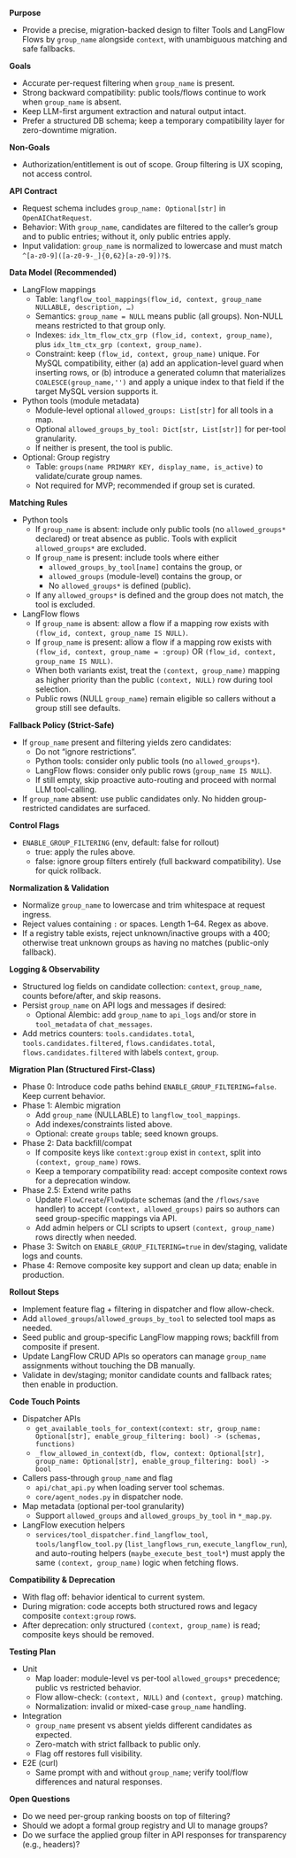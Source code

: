 **Purpose**
- Provide a precise, migration-backed design to filter Tools and LangFlow Flows by `group_name` alongside `context`, with unambiguous matching and safe fallbacks.

**Goals**
- Accurate per-request filtering when `group_name` is present.
- Strong backward compatibility: public tools/flows continue to work when `group_name` is absent.
- Keep LLM-first argument extraction and natural output intact.
- Prefer a structured DB schema; keep a temporary compatibility layer for zero-downtime migration.

**Non-Goals**
- Authorization/entitlement is out of scope. Group filtering is UX scoping, not access control.

**API Contract**
- Request schema includes `group_name: Optional[str]` in `OpenAIChatRequest`.
- Behavior: With `group_name`, candidates are filtered to the caller’s group and to public entries; without it, only public entries apply.
- Input validation: `group_name` is normalized to lowercase and must match `^[a-z0-9]([a-z0-9-_]{0,62}[a-z0-9])?$`.

**Data Model (Recommended)**
- LangFlow mappings
  - Table: `langflow_tool_mappings(flow_id, context, group_name NULLABLE, description, …)`
  - Semantics: `group_name = NULL` means public (all groups). Non-NULL means restricted to that group only.
  - Indexes: `idx_ltm_flow_ctx_grp (flow_id, context, group_name)`, plus `idx_ltm_ctx_grp (context, group_name)`.
  - Constraint: keep `(flow_id, context, group_name)` unique. For MySQL compatibility, either (a) add an application-level guard when inserting rows, or (b) introduce a generated column that materializes `COALESCE(group_name,'')` and apply a unique index to that field if the target MySQL version supports it.
- Python tools (module metadata)
  - Module-level optional `allowed_groups: List[str]` for all tools in a map.
  - Optional `allowed_groups_by_tool: Dict[str, List[str]]` for per-tool granularity.
  - If neither is present, the tool is public.
- Optional: Group registry
  - Table: `groups(name PRIMARY KEY, display_name, is_active)` to validate/curate group names.
  - Not required for MVP; recommended if group set is curated.

**Matching Rules**
- Python tools
  - If `group_name` is absent: include only public tools (no `allowed_groups*` declared) or treat absence as public. Tools with explicit `allowed_groups*` are excluded.
  - If `group_name` is present: include tools where either
    - `allowed_groups_by_tool[name]` contains the group, or
    - `allowed_groups` (module-level) contains the group, or
    - No `allowed_groups*` is defined (public).
  - If any `allowed_groups*` is defined and the group does not match, the tool is excluded.
- LangFlow flows
  - If `group_name` is absent: allow a flow if a mapping row exists with `(flow_id, context, group_name IS NULL)`.
  - If `group_name` is present: allow a flow if a mapping row exists with `(flow_id, context, group_name = :group)` OR `(flow_id, context, group_name IS NULL)`.
  - When both variants exist, treat the `(context, group_name)` mapping as higher priority than the public `(context, NULL)` row during tool selection.
  - Public rows (NULL `group_name`) remain eligible so callers without a group still see defaults.

**Fallback Policy (Strict-Safe)**
- If `group_name` present and filtering yields zero candidates:
  - Do not “ignore restrictions”.
  - Python tools: consider only public tools (no `allowed_groups*`).
  - LangFlow flows: consider only public rows (`group_name IS NULL`).
  - If still empty, skip proactive auto-routing and proceed with normal LLM tool-calling.
- If `group_name` absent: use public candidates only. No hidden group-restricted candidates are surfaced.

**Control Flags**
- `ENABLE_GROUP_FILTERING` (env, default: false for rollout)
  - true: apply the rules above.
  - false: ignore group filters entirely (full backward compatibility). Use for quick rollback.

**Normalization & Validation**
- Normalize `group_name` to lowercase and trim whitespace at request ingress.
- Reject values containing `:` or spaces. Length 1–64. Regex as above.
- If a registry table exists, reject unknown/inactive groups with a 400; otherwise treat unknown groups as having no matches (public-only fallback).

**Logging & Observability**
- Structured log fields on candidate collection: `context`, `group_name`, counts before/after, and skip reasons.
- Persist `group_name` on API logs and messages if desired:
  - Optional Alembic: add `group_name` to `api_logs` and/or store in `tool_metadata` of `chat_messages`.
- Add metrics counters: `tools.candidates.total`, `tools.candidates.filtered`, `flows.candidates.total`, `flows.candidates.filtered` with labels `context`, `group`.

**Migration Plan (Structured First-Class)**
- Phase 0: Introduce code paths behind `ENABLE_GROUP_FILTERING=false`. Keep current behavior.
- Phase 1: Alembic migration
  - Add `group_name` (NULLABLE) to `langflow_tool_mappings`.
  - Add indexes/constraints listed above.
  - Optional: create `groups` table; seed known groups.
- Phase 2: Data backfill/compat
  - If composite keys like `context:group` exist in `context`, split into `(context, group_name)` rows.
  - Keep a temporary compatibility read: accept composite context rows for a deprecation window.
- Phase 2.5: Extend write paths
  - Update `FlowCreate`/`FlowUpdate` schemas (and the `/flows/save` handler) to accept `(context, allowed_groups)` pairs so authors can seed group-specific mappings via API.
  - Add admin helpers or CLI scripts to upsert `(context, group_name)` rows directly when needed.
- Phase 3: Switch on `ENABLE_GROUP_FILTERING=true` in dev/staging, validate logs and counts.
- Phase 4: Remove composite key support and clean up data; enable in production.

**Rollout Steps**
- Implement feature flag + filtering in dispatcher and flow allow-check.
- Add `allowed_groups`/`allowed_groups_by_tool` to selected tool maps as needed.
- Seed public and group-specific LangFlow mapping rows; backfill from composite if present.
- Update LangFlow CRUD APIs so operators can manage `group_name` assignments without touching the DB manually.
- Validate in dev/staging; monitor candidate counts and fallback rates; then enable in production.

**Code Touch Points**
- Dispatcher APIs
  - `get_available_tools_for_context(context: str, group_name: Optional[str], enable_group_filtering: bool) -> (schemas, functions)`
  - `_flow_allowed_in_context(db, flow, context: Optional[str], group_name: Optional[str], enable_group_filtering: bool) -> bool`
- Callers pass-through `group_name` and flag
  - `api/chat_api.py` when loading server tool schemas.
  - `core/agent_nodes.py` in dispatcher node.
- Map metadata (optional per-tool granularity)
  - Support `allowed_groups` and `allowed_groups_by_tool` in `*_map.py`.
- LangFlow execution helpers
  - `services/tool_dispatcher.find_langflow_tool`, `tools/langflow_tool.py` (`list_langflows_run`, `execute_langflow_run`), and auto-routing helpers (`maybe_execute_best_tool*`) must apply the same `(context, group_name)` logic when fetching flows.

**Compatibility & Deprecation**
- With flag off: behavior identical to current system.
- During migration: code accepts both structured rows and legacy composite `context:group` rows.
- After deprecation: only structured `(context, group_name)` is read; composite keys should be removed.

**Testing Plan**
- Unit
  - Map loader: module-level vs per-tool `allowed_groups*` precedence; public vs restricted behavior.
  - Flow allow-check: `(context, NULL)` and `(context, group)` matching.
  - Normalization: invalid or mixed-case `group_name` handling.
- Integration
  - `group_name` present vs absent yields different candidates as expected.
  - Zero-match with strict fallback to public only.
  - Flag off restores full visibility.
- E2E (curl)
  - Same prompt with and without `group_name`; verify tool/flow differences and natural responses.

**Open Questions**
- Do we need per-group ranking boosts on top of filtering?
- Should we adopt a formal group registry and UI to manage groups?
- Do we surface the applied group filter in API responses for transparency (e.g., headers)?
